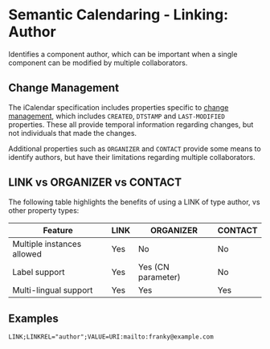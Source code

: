# Semantic Calendaring - Linking: Author

Identifies a component author, which can be important when a single component can be modified by multiple
collaborators.

## Change Management

The iCalendar specification includes properties specific to [change management](https://www.rfc-editor.org/rfc/rfc5545.html#section-3.8.7),
which includes `CREATED`, `DTSTAMP` and `LAST-MODIFIED` properties. These all provide temporal information regarding changes, but not
individuals that made the changes.

Additional properties such as `ORGANIZER` and `CONTACT` provide some means to identify authors, but have their limitations regarding multiple
collaborators.

## LINK vs ORGANIZER vs CONTACT

The following table highlights the benefits of using a LINK of type author, vs other property types:

| Feature                    | LINK | ORGANIZER          | CONTACT |
|----------------------------|------|--------------------|---------|
| Multiple instances allowed | Yes  | No                 | No      |
| Label support              | Yes  | Yes (CN parameter) | No      |
| Multi-lingual support      | Yes  | Yes                | Yes     |


## Examples

    LINK;LINKREL="author";VALUE=URI:mailto:franky@example.com
